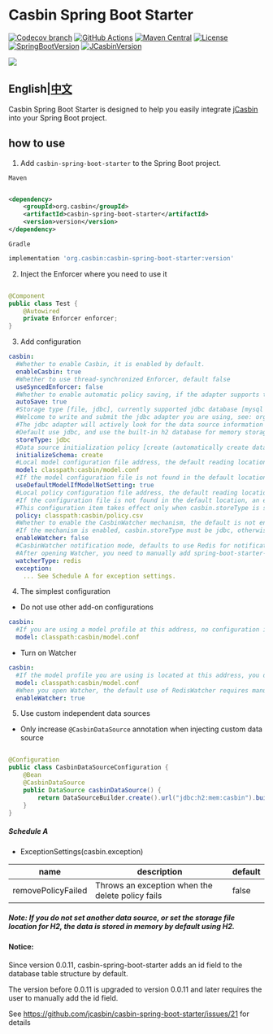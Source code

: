 # Casbin Spring Boot Starter

[![Codecov branch](https://img.shields.io/codecov/c/github/jcasbin/casbin-spring-boot-starter/master.svg?logo=codecov&style=flat-square)](https://codecov.io/gh/jcasbin/casbin-spring-boot-starter)
[![GitHub Actions](https://github.com/jcasbin/casbin-spring-boot-starter/workflows/build/badge.svg)](https://github.com/jcasbin/casbin-spring-boot-starter/actions)
[![Maven Central](https://img.shields.io/maven-central/v/org.casbin/casbin-spring-boot-starter.svg?style=flat-square&color=brightgreen)](https://maven-badges.herokuapp.com/maven-central/org.casbin/casbin-spring-boot-starter/)
[![License](https://img.shields.io/github/license/jcasbin/casbin-spring-boot-starter.svg?style=flat-square&color=blue)](http://www.apache.org/licenses/LICENSE-2.0.txt)
[![SpringBootVersion](https://img.shields.io/badge/SpringBoot-2.3.5-heightgreen.svg?style=flat-square)](https://spring.io/projects/spring-boot)
[![JCasbinVersion](https://img.shields.io/badge/JCasbinVersion-1.9.2-heightgreen.svg?style=flat-square)](https://casbin.org)

[![](https://raw.githubusercontent.com/casbin/jcasbin/master/casbin-logo.png)](https://casbin.org)

## English|[中文](https://github.com/jcasbin/casbin-spring-boot-starter/blob/master/README_CN.md)

Casbin Spring Boot Starter is designed to help you easily integrate [jCasbin](https://github.com/casbin/jcasbin) into
your Spring Boot project.

## how to use

1. Add ```casbin-spring-boot-starter``` to the Spring Boot project.

```Maven```

```xml

<dependency>
    <groupId>org.casbin</groupId>
    <artifactId>casbin-spring-boot-starter</artifactId>
    <version>version</version>
</dependency>
```

```Gradle```

```groovy
implementation 'org.casbin:casbin-spring-boot-starter:version'
```

2. Inject the Enforcer where you need to use it

```java

@Component
public class Test {
    @Autowired
    private Enforcer enforcer;
}
```

3. Add configuration

```yaml
casbin:
  #Whether to enable Casbin, it is enabled by default.
  enableCasbin: true
  #Whether to use thread-synchronized Enforcer, default false
  useSyncedEnforcer: false
  #Whether to enable automatic policy saving, if the adapter supports this function, it is enabled by default.
  autoSave: true
  #Storage type [file, jdbc], currently supported jdbc database [mysql (mariadb), h2, oracle, postgresql, db2]
  #Welcome to write and submit the jdbc adapter you are using, see: org.casbin.adapter.OracleAdapter
  #The jdbc adapter will actively look for the data source information you configured in spring.datasource
  #Default use jdbc, and use the built-in h2 database for memory storage
  storeType: jdbc
  #Data source initialization policy [create (automatically create data table, no longer initialized if created), never (always do not initialize)]
  initializeSchema: create
  #Local model configuration file address, the default reading location: classpath: casbin/model.conf
  model: classpath:casbin/model.conf
  #If the model configuration file is not found in the default location and casbin.model is not set correctly, the built-in default rbac model is used, which takes effect by default.
  useDefaultModelIfModelNotSetting: true
  #Local policy configuration file address, the default reading location: classpath: casbin/policy.csv
  #If the configuration file is not found in the default location, an exception will be thrown.
  #This configuration item takes effect only when casbin.storeType is set to file.
  policy: classpath:casbin/policy.csv
  #Whether to enable the CasbinWatcher mechanism, the default is not enabled.
  #If the mechanism is enabled, casbin.storeType must be jdbc, otherwise the configuration is invalid.
  enableWatcher: false
  #CasbinWatcher notification mode, defaults to use Redis for notification synchronization, temporarily only supports Redis
  #After opening Watcher, you need to manually add spring-boot-starter-data-redis dependency.
  watcherType: redis
  exception:
    ... See Schedule A for exception settings.
```

4. The simplest configuration

- Do not use other add-on configurations

```yaml
casbin:
  #If you are using a model profile at this address, no configuration is required
  model: classpath:casbin/model.conf
```

- Turn on Watcher

```yaml
casbin:
  #If the model profile you are using is located at this address, you do not need this configuration
  model: classpath:casbin/model.conf
  #When you open Watcher, the default use of RedisWatcher requires manual addition of spring-boot-starter-data-redis dependency.
  enableWatcher: true
```

5. Use custom independent data sources

- Only increase ```@CasbinDataSource``` annotation when injecting custom data source

```java

@Configuration
public class CasbinDataSourceConfiguration {
    @Bean
    @CasbinDataSource
    public DataSource casbinDataSource() {
        return DataSourceBuilder.create().url("jdbc:h2:mem:casbin").build();
    }
}
```

##### Schedule A

- ExceptionSettings(casbin.exception)

| name               | description                                      | default |
| ------------------ | ------------------------------------------------ | ------- |
| removePolicyFailed | Throws an exception when the delete policy fails | false   |

##### Note: If you do not set another data source, or set the storage file location for H2, the data is stored in memory by default using H2.

#### Notice:

Since version 0.0.11, casbin-spring-boot-starter adds an id field to the database table structure by default.

The version before 0.0.11 is upgraded to version 0.0.11 and later requires the user to manually add the id field.

See https://github.com/jcasbin/casbin-spring-boot-starter/issues/21 for details
